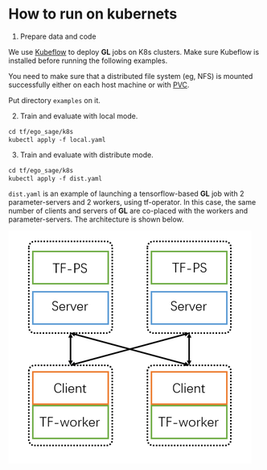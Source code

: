 # How to run on kubernets
1. Prepare data and code

We use [Kubeflow](https://github.com/kubeflow/training-operator) to deploy **GL** jobs on K8s clusters. Make sure Kubeflow is installed before running the following examples.

You need to make sure that a distributed file system (eg, NFS) is mounted successfully either on each host machine or with [PVC](https://kubernetes.io/docs/concepts/storage/persistent-volumes/#persistentvolumeclaims).

Put directory `examples` on it.

2. Train and evaluate with local mode.

```shell
cd tf/ego_sage/k8s
kubectl apply -f local.yaml
```

3. Train and evaluate with distribute mode.

```shell
cd tf/ego_sage/k8s
kubectl apply -f dist.yaml
```

`dist.yaml` is an example of launching a tensorflow-based **GL** job with 2 parameter-servers and 2 workers, using tf-operator. In this case, the same number of clients and servers of **GL** are co-placed with the workers and parameter-servers. The architecture is shown below.

![dist-graphsage](../../../../docs/images/dist-graphsage.png)
